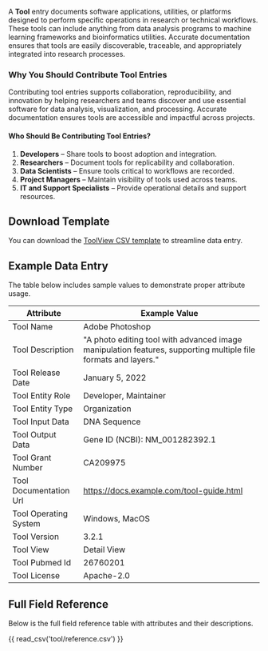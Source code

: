 A **Tool** entry documents software applications, utilities, or platforms designed to perform specific operations in research or technical workflows. These tools can include anything from data analysis programs to machine learning frameworks and bioinformatics utilities. Accurate documentation ensures that tools are easily discoverable, traceable, and appropriately integrated into research processes.

### **Why You Should Contribute Tool Entries**
Contributing tool entries supports collaboration, reproducibility, and innovation by helping researchers and teams discover and use essential software for data analysis, visualization, and processing. Accurate documentation ensures tools are accessible and impactful across projects.

#### **Who Should Be Contributing Tool Entries?**
1. **Developers** – Share tools to boost adoption and integration.
2. **Researchers** – Document tools for replicability and collaboration.
3. **Data Scientists** – Ensure tools critical to workflows are recorded.
4. **Project Managers** – Maintain visibility of tools used across teams.
5. **IT and Support Specialists** – Provide operational details and support resources.

## Download Template
You can download the [ToolView CSV template](https://github.com/mc2-center/data-models/raw/main/templates/ToolView.csv) to streamline data entry.


## Example Data Entry
The table below includes sample values to demonstrate proper attribute usage.

| **Attribute**                 | **Example Value**                                                                                                    |
|-------------------------------|-----------------------------------------------------------------------------------------------------------------------|
| Tool Name                     | Adobe Photoshop                                                                                                         |
| Tool Description              | "A photo editing tool with advanced image manipulation features, supporting multiple file formats and layers."          |
| Tool Release Date             | January 5, 2022                                                                                                        |
| Tool Entity Role              | Developer, Maintainer                                                                                                  |
| Tool Entity Type              | Organization                                                                                                           |
| Tool Input Data               | DNA Sequence                                                                                                           |
| Tool Output Data              | Gene ID (NCBI): NM_001282392.1                                                                                         |
| Tool Grant Number             | CA209975                                                                                                                |
| Tool Documentation Url        | https://docs.example.com/tool-guide.html                                                                               |
| Tool Operating System         | Windows, MacOS                                                                                                          |
| Tool Version                  | 3.2.1                                                                                                                  |
| Tool View                     | Detail View                                                                                                             |
| Tool Pubmed Id                | 26760201                                                                                                                |
| Tool License                  | Apache-2.0                                                                                                              |

## Full Field Reference

Below is the full field reference table with attributes and their descriptions.

{{ read_csv('tool/reference.csv') }}

